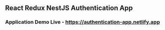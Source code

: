 ## React Redux NestJS Authentication App

### Application Demo Live - https://authentication-app.netlify.app
